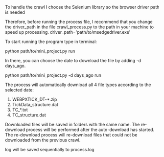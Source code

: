 To handle the crawl I choose the Selenium library so the browser driver path is needed

Therefore, before running the process file, I recommend that you change the driver_path in the file crawl_process.py to the path in your machine to speed up processing.
driver_path='path/to/msedgedriver.exe'

To start running the program type in terminal:

python path/to/mini_project.py run

In there, you can choose the date to download the file by adding -d days_ago.

python path/to/mini_project.py -d days_ago run

The process will automatically download all 4 file types according to the selected date:
1. WEBPXTICK_DT-*.zip
2. TickData_structure.dat
3. TC_*.txt
4. TC_structure.dat

Downloaded files will be saved in folders with the same name.
The re-download process will be performed after the auto-download has started. The re-download process will re-download files that could not be downloaded from the previous crawl.

log will be saved sequentially to process.log

